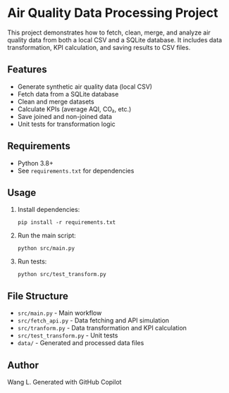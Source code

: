 # Air Quality Data Processing Project

This project demonstrates how to fetch, clean, merge, and analyze air quality data from both a local CSV and a SQLite database. It includes data transformation, KPI calculation, and saving results to CSV files.

## Features
- Generate synthetic air quality data (local CSV)
- Fetch data from a SQLite database
- Clean and merge datasets
- Calculate KPIs (average AQI, CO₂, etc.)
- Save joined and non-joined data
- Unit tests for transformation logic

## Requirements
- Python 3.8+
- See `requirements.txt` for dependencies

## Usage
1. Install dependencies:
   ```
   pip install -r requirements.txt
   ```
2. Run the main script:
   ```
   python src/main.py
   ```
3. Run tests:
   ```
   python src/test_transform.py
   ```

## File Structure
- `src/main.py` - Main workflow
- `src/fetch_api.py` - Data fetching and API simulation
- `src/tranform.py` - Data transformation and KPI calculation
- `src/test_transform.py` - Unit tests
- `data/` - Generated and processed data files

## Author
Wang L.
Generated with GitHub Copilot
